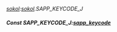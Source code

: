 _[sokol](../../modules/sokol/sokol-module.md):[sokol](../../modules/sokol/sokol-module.md).SAPP\_KEYCODE\_J_
##### Const SAPP\_KEYCODE\_J:[sapp_keycode](../../modules/sokol/sokol-sapp_keycode.md)
